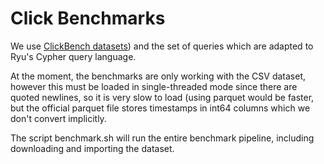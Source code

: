 # Click Benchmarks

We use [ClickBench datasets](https://github.com/ClickHouse/ClickBench/?tab=readme-ov-file#data-loading)) and the set of queries which are adapted to Ryu's Cypher query language.

At the moment, the benchmarks are only working with the CSV dataset, however this must be loaded in single-threaded mode since there are quoted newlines, so it is very slow to load (using parquet would be faster, but the official parquet file stores timestamps in int64 columns which we don't convert implicitly.

The script benchmark.sh will run the entire benchmark pipeline, including downloading and importing the dataset.
